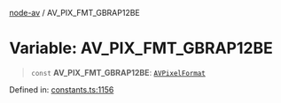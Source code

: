 [node-av](../globals.md) / AV\_PIX\_FMT\_GBRAP12BE

# Variable: AV\_PIX\_FMT\_GBRAP12BE

> `const` **AV\_PIX\_FMT\_GBRAP12BE**: [`AVPixelFormat`](../type-aliases/AVPixelFormat.md)

Defined in: [constants.ts:1156](https://github.com/seydx/av/blob/f8631fc881b394300b1479f511d55cf1c370a87f/src/constants/constants.ts#L1156)
